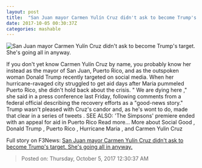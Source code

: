 ```yaml
---
layout: post
title:  "San Juan mayor Carmen Yulín Cruz didn't ask to become Trump's target. She's going all in anyway."
date: 2017-10-05 00:30:37Z
categories: mashable
---
```


![San Juan mayor Carmen Yulín Cruz didn't ask to become Trump's target. She's going all in anyway.](https://i.amz.mshcdn.com/4YLpF77KdElt_sSLUGi6kp0XXnQ=/1200x630/2017%2F10%2F05%2F6b%2F9652a9de79844df990a6a4e93d65534b.b9b77.jpg)

If you don't yet know Carmen Yulín Cruz by name, you probably know her instead as the mayor of San Juan, Puerto Rico, and as the outspoken woman Donald Trump recently targeted on social media. When her hurricane-ravaged city struggled to get aid days after Maria pummeled Puerto Rico, she didn't hold back about the crisis. " We are dying here ," she said in a press conference last Friday, following comments from a federal official describing the recovery efforts as a "good-news story." Trump wasn't pleased with Cruz's candor and, as he's wont to do, made that clear in a series of tweets . SEE ALSO: 'The Simpsons' premiere ended with an appeal for aid in Puerto Rico Read more... More about Social Good , Donald Trump , Puerto Rico , Hurricane Maria , and Carmen Yulin Cruz


Full story on F3News: [San Juan mayor Carmen Yulín Cruz didn't ask to become Trump's target. She's going all in anyway.](http://www.f3nws.com/n/X4yvXB)

> Posted on: Thursday, October 5, 2017 12:30:37 AM
